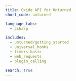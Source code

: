 ```yaml
---
title: Oxide API for Unturned
short_code: unturned

language_tabs:
  - csharp

includes:
  - unturned/getting_started
  - universal_hooks
  - timers_basic
  - web_requests
  - plugin_calling

search: true
---
```

